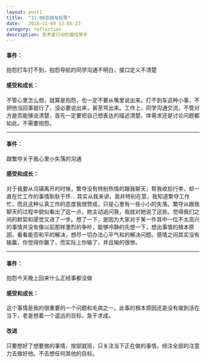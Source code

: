 ```yaml
---
layout: post1
title:  "11.08总结与反思"
date:   2016-11-09 12:05:23
category: reflection
description: 思考是行动的最佳帮手
---
```




#### 事件：

抱怨打车打不到，抱怨导航的同学沟通不明白，接口定义不清楚

#### 感受和成长：

不管心里怎么想，就算是抱怨，也一定不要从嘴里说出来。打不到车这种小事，不把他当回事就行了，没必要说出来，甚至骂出来。工作上，同学沟通交流，不管对方是否能够说清楚，首先一定要把自己想表达的描述清楚，体需求还是讨论问题都如此。不需要抱怨。



----



#### 事件：

跟繁夺关于我心里小失落的沟通

#### 感受和成长：

对于我要从乌镇离开的时候，繁夺没有特别热情的跟我聊天，帮我收拾行李，却一直在忙工作的事情耿耿于怀… 其实从我来讲，我并特别在意，我知道繁夺工作忙，而且这种认真工作的态度我很赞成，只是心里有一些小小的失落。繁夺从跟我聊天的过程中貌似看出了这一点，她主动追问我，我就对她说了这些。觉得我们之间的默契和感觉又进了一步。想了一下，是因为大家对于某一件其中一位不太高兴的事情并没有像以前那样激烈的争吵，能够冷静的先想一下，想出事情的根本原因，看看能否和平的解决，想尽一切办法心平气和的解决问题。感情之间其实没有输赢，你觉得你赢了，而实际上你输了，并且输的很惨。



----



#### 事件：

抱怨今天晚上回来什么正经事都没做

#### 感受和成长：

这个事情是我的很重要的一个问题和毛病之一。此事的根本原因还是没有做到活在当下，老是想着一个遥远的目标，急于求成。

#### 改进

只要想好了想要做的事情，按部就班，只关注当下正在做的事情，倾注全部的注意力去做好他。不去想任何其他的目标。



